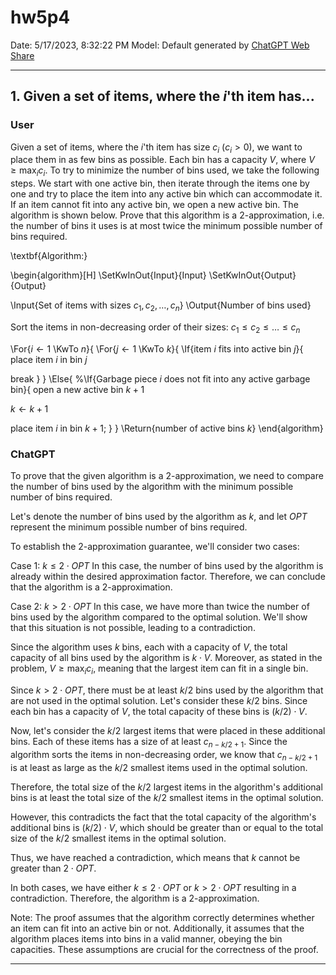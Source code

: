 # hw5p4

Date: 5/17/2023, 8:32:22 PM
Model: Default
generated by [ChatGPT Web Share](https://github.com/moeakwak/chatgpt-web-share)

---

## 1. Given a set of items, where the $i$'th item has...

### User

Given a set of items, where the $i$'th item has size $c_i$ ($c_i > 0$), we want to place them in as few bins as possible.  Each bin has a capacity $V$, where $V \geq \max_i c_i$.  To try to minimize the number of bins used, we take the following steps.  We start with one active bin, then iterate through the items one by one and try to place the item into any active bin which can accommodate it.  If an item cannot fit into any active bin, we open a new active bin. The algorithm is shown below.  Prove that this algorithm is a 2-approximation, i.e. the number of bins it uses is at most twice the minimum possible number of bins required.

\textbf{Algorithm:}

\begin{algorithm}[H]
\SetKwInOut{Input}{Input}
\SetKwInOut{Output}{Output}

\Input{Set of items with sizes $c_1, c_2, \ldots, c_n$}
\Output{Number of bins used}

Sort the items in non-decreasing order of their sizes: $c_1 \leq c_2 \leq \ldots \leq c_n$

\For{$i \leftarrow 1$ \KwTo $n$}{
\For{$j \leftarrow 1$ \KwTo $k$}{
\If{item $i$ fits into active bin $j$}{
place item $i$ in bin $j$

break
}
}
\Else{
%\If{Garbage piece $i$ does not fit into any active garbage bin}{
open a new active bin $k+1$

$k \gets k+1$

place item $i$ in bin $k+1$;
}
}
\Return{number of active bins $k$}
\end{algorithm}



### ChatGPT

To prove that the given algorithm is a 2-approximation, we need to compare the number of bins used by the algorithm with the minimum possible number of bins required.

Let's denote the number of bins used by the algorithm as $k$, and let $OPT$ represent the minimum possible number of bins required.

To establish the 2-approximation guarantee, we'll consider two cases:

Case 1: $k \leq 2 \cdot OPT$
In this case, the number of bins used by the algorithm is already within the desired approximation factor. Therefore, we can conclude that the algorithm is a 2-approximation.

Case 2: $k > 2 \cdot OPT$
In this case, we have more than twice the number of bins used by the algorithm compared to the optimal solution. We'll show that this situation is not possible, leading to a contradiction.

Since the algorithm uses $k$ bins, each with a capacity of $V$, the total capacity of all bins used by the algorithm is $k \cdot V$. Moreover, as stated in the problem, $V \geq \max_i c_i$, meaning that the largest item can fit in a single bin.

Since $k > 2 \cdot OPT$, there must be at least $k/2$ bins used by the algorithm that are not used in the optimal solution. Let's consider these $k/2$ bins. Since each bin has a capacity of $V$, the total capacity of these bins is $(k/2) \cdot V$.

Now, let's consider the $k/2$ largest items that were placed in these additional bins. Each of these items has a size of at least $c_{n-k/2+1}$. Since the algorithm sorts the items in non-decreasing order, we know that $c_{n-k/2+1}$ is at least as large as the $k/2$ smallest items used in the optimal solution.

Therefore, the total size of the $k/2$ largest items in the algorithm's additional bins is at least the total size of the $k/2$ smallest items in the optimal solution.

However, this contradicts the fact that the total capacity of the algorithm's additional bins is $(k/2) \cdot V$, which should be greater than or equal to the total size of the $k/2$ smallest items in the optimal solution.

Thus, we have reached a contradiction, which means that $k$ cannot be greater than $2 \cdot OPT$.

In both cases, we have either $k \leq 2 \cdot OPT$ or $k > 2 \cdot OPT$ resulting in a contradiction. Therefore, the algorithm is a 2-approximation.

Note: The proof assumes that the algorithm correctly determines whether an item can fit into an active bin or not. Additionally, it assumes that the algorithm places items into bins in a valid manner, obeying the bin capacities. These assumptions are crucial for the correctness of the proof.

---

